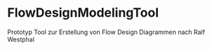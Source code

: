 # FlowDesignModelingTool
Prototyp Tool zur Erstellung von Flow Design Diagrammen nach Ralf Westphal
